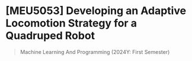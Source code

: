 # [MEU5053] Developing an Adaptive Locomotion Strategy for a Quadruped Robot
> Machine Learning And Programming (2024Y: First Semester)





